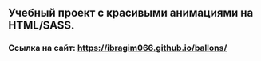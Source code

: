 ## Учебный проект с красивыми анимациями на HTML/SASS.
### Ссылка на сайт: https://ibragim066.github.io/ballons/  